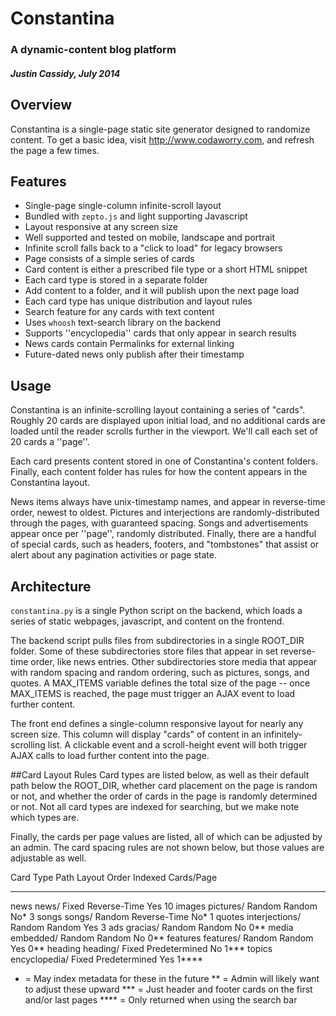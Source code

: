 # Constantina
### A dynamic-content blog platform
##### Justin Cassidy, July 2014

## Overview
Constantina is a single-page static site generator designed to randomize 
content. To get a basic idea, visit http://www.codaworry.com, and refresh the 
page a few times.


## Features
* Single-page single-column infinite-scroll layout
 * Bundled with `zepto.js` and light supporting Javascript
 * Layout responsive at any screen size
 * Well supported and tested on mobile, landscape and portrait
 * Infinite scroll falls back to a "click to load" for legacy browsers
* Page consists of a simple series of cards 
 * Card content is either a prescribed file type or a short HTML snippet
 * Each card type is stored in a separate folder
 * Add content to a folder, and it will publish upon the next page load
 * Each card type has unique distribution and layout rules
* Search feature for any cards with text content
 * Uses `whoosh` text-search library on the backend
 * Supports ''encyclopedia'' cards that only appear in search results
* News cards contain Permalinks for external linking
* Future-dated news only publish after their timestamp


## Usage
Constantina is an infinite-scrolling layout containing a series of "cards". 
Roughly 20 cards are displayed upon initial load, and no additional cards are 
loaded until the reader scrolls further in the viewport. We'll call each set of
20 cards a ''page''.

Each card presents content stored in one of Constantina's content folders. 
Finally, each content folder has rules for how the content appears in the 
Constantina layout.

News items always have unix-timestamp names, and appear in reverse-time order,
newest to oldest. Pictures and interjections are randomly-distributed through
the pages, with guaranteed spacing. Songs and advertisements appear once per 
''page'', randomly distributed. Finally, there are a handful of special cards,
such as headers, footers, and "tombstones" that assist or alert about any
pagination activities or page state.


## Architecture
`constantina.py` is a single Python script on the backend, which loads a series
of static webpages, javascript, and content on the frontend.

The backend script pulls files from subdirectories in a single ROOT_DIR folder.
Some of these subdirectories store files that appear in set reverse-time
order, like news entries. Other subdirectories store media that appear with
random spacing and random ordering, such as pictures, songs, and quotes. A
MAX_ITEMS variable defines the total size of the page -- once MAX_ITEMS is
reached, the page must trigger an AJAX event to load further content. 

The front end defines a single-column responsive layout for nearly any screen
size. This column will display "cards" of content in an infinitely-scrolling
list. A clickable event and a scroll-height event will both trigger AJAX calls
to load further content into the page.


##Card Layout Rules
Card types are listed below, as well as their default path below the ROOT_DIR,
whether card placement on the page is random or not, and whether the order
of cards in the page is randomly determined or not. Not all card types are
indexed for searching, but we make note which types are. 

Finally, the cards per page values are listed, all of which can be adjusted
by an admin. The card spacing rules are not shown below, but those values are
adjustable as well.

   Card Type	Path		Layout	Order		Indexed	Cards/Page
   ---------	----		------	-----		-------	----------
   news		news/		Fixed	Reverse-Time	Yes	10
   images	pictures/	Random	Random		No*	3
   songs	songs/		Random	Reverse-Time	No*	1
   quotes	interjections/	Random	Random		Yes	3
   ads		gracias/	Random	Random		No	0**
   media	embedded/	Random	Random		No	0**
   features	features/	Random	Random		Yes	0**
   heading	heading/	Fixed	Predetermined	No	1***
   topics	encyclopedia/	Fixed	Predetermined	Yes	1****

   * 	= May index metadata for these in the future
   ** 	= Admin will likely want to adjust these upward
   ***	= Just header and footer cards on the first and/or last pages
   ****	= Only returned when using the search bar
